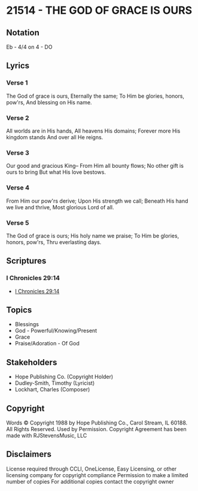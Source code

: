 # 21514 - THE GOD OF GRACE IS OURS

## Notation

Eb - 4/4 on 4 - DO

## Lyrics

### Verse 1

The God of grace is ours, Eternally the same; To Him be glories, honors, pow'rs, And blessing on His name.



### Verse 2

All worlds are in His hands, All heavens His domains; Forever more His kingdom stands And over all He reigns.


### Verse 3

Our good and gracious King– From Him all bounty flows; No other gift is ours to bring But what His love bestows.

### Verse 4

From Him our pow'rs derive; Upon His strength we call; Beneath His hand we live and thrive, Most glorious Lord of all.


### Verse 5

The God of grace is ours; His holy name we praise; To Him be glories, honors, pow'rs, Thru everlasting days.


## Scriptures

### I Chronicles 29:14

- [I Chronicles 29:14](https://www.biblegateway.com/passage/?search=I%20Chronicles%2029%3A14)


## Topics

- Blessings
- God - Powerful/Knowing/Present
- Grace
- Praise/Adoration - Of God

## Stakeholders

- Hope Publishing Co. (Copyright Holder)
- Dudley-Smith, Timothy (Lyricist)
- Lockhart, Charles (Composer)

## Copyright

Words © Copyright 1988 by Hope Publishing Co., Carol Stream, IL 60188. All Rights Reserved. Used by Permission.
Copyright Agreement has been made with RJStevensMusic, LLC

## Disclaimers

License required through CCLI, OneLicense, Easy Licensing, or other licensing company for copyright compliance
Permission to make a limited number of copies
For additional copies contact the copyright owner

